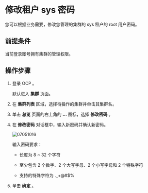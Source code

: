 修改租户 sys 密码
================================

您可以根据业务需要，修改您管理的集群的 sys 租户的 root 用户密码。

前提条件
-------------------------

当前登录账号拥有集群的管理权限。

操作步骤
-------------------------

1. 登录 OCP 。

   默认进入 **集群** 页面。

2. 在 **集群列表** 区域，选择待操作的集群并单击其集群名。

3. 单击 **总览** 页面的右上角的 **...** 图标，选择 **修改密码** 。

4. 在 **修改密码** 对话框中，输入新密码并确认新密码。

   ![07051016](http://icms-x-dita.oss-cn-zhangjiakou.aliyuncs.com/xdita-output/zh-CN/task14977521/images/p291191.png?Expires=7258146976&OSSAccessKeyId=LTAIJfoPL6wmrirR&Signature=e7hF%2Bw5T27rdfSEDbHuanhjdI2Y%3D)

   输入密码要求：
   * 长度为 8 \~ 32 个字符

   * 至少包含 2 个数字、2 个大写字母、2 个小写字母和 2 个特殊字符

   * 支持的特殊字符为 ._+@#$%

5. 单击 **确定** 。
